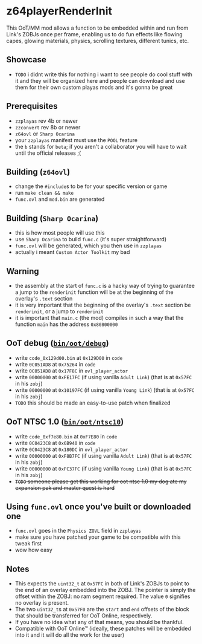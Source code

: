 # z64playerRenderInit
This OoT/MM mod allows a function to be embedded within and run from Link's ZOBJs once per frame, enabling us to do fun effects like flowing capes, glowing materials, physics, scrolling textures, different tunics, etc.

## Showcase
 * `TODO` i didnt write this for nothing i want to see people do cool stuff with it and they will be organized here and people can download and use them for their own custom playas mods and it's gonna be great

## Prerequisites
 * `zzplayas` rev 4b or newer
 * `zzconvert` rev 8b or newer
 * `z64ovl` or `Sharp Ocarina`
 * your `zzplayas` manifest must use the `POOL` feature
 * the `b` stands for `beta`; if you aren't a collaborator you will have to wait until the official releases ;(

## Building (`z64ovl`)
 * change the `#include`s to be for your specific version or game
 * run `make clean && make`
 * `func.ovl` and `mod.bin` are generated

## Building (`Sharp Ocarina`)
 * this is how most people will use this
 * use `Sharp Ocarina` to build `func.c` (it's super straightforward)
 * `func.ovl` will be generated, which you then use in `zzplayas`
 * actually i meant `Custom Actor Toolkit` my bad

## Warning
 * the assembly at the start of `func.c` is a hacky way of trying to guarantee a jump to the `renderinit` function will be at the beginning of the overlay's `.text` section
 * it is very important that the beginning of the overlay's `.text` section be `renderinit`, or a jump to `renderinit`
 * it is important that `main.c` (the mod) compiles in such a way that the function `main` has the address `0x80800000`

## OoT debug ([`bin/oot/debug`](bin/oot/debug))
 * write `code_0x129d00.bin` at `0x129D00` in `code`
 * write `0C051AD8` at `0x75264` in `code`
 * write `0C051AD8` at `0x17F8C` in `ovl_player_actor`
 * write `00000000` at `0xFE17FC` (if using vanilla `Adult Link`) (that is at `0x57FC` in his `zobj`)
 * write `00000000` at `0x10197FC` (if using vanilla `Young Link`) (that is at `0x57FC` in his `zobj`)
 * `TODO` this should be made an easy-to-use patch when finalized

## OoT NTSC 1.0 ([`bin/oot/ntsc10`](bin/oot/ntsc10))
 * write `code_0xf7e80.bin` at `0xF7E80` in `code`
 * write `0C0423C8` at `0x6B940` in `code`
 * write `0C0423C8` at `0x180DC` in `ovl_player_actor`
 * write `00000000` at `0xF8B7FC` (if using vanilla `Adult Link`) (that is at `0x57FC` in his `zobj`)
 * write `00000000` at `0xFC37FC` (if using vanilla `Young Link`) (that is at `0x57FC` in his `zobj`)
 * ~~`TODO` someone please get this working for oot ntsc 1.0 my dog ate my expansion pak and master quest is hard~~

## Using `func.ovl` once you've built or downloaded one
 * `func.ovl` goes in the `Physics ZOVL` field in `zzplayas`
 * make sure you have patched your game to be compatible with this tweak first
 * wow how easy

## Notes
 * This expects the `uint32_t` at `0x57FC` in both of Link's ZOBJs to point to the end of an overlay embedded into the ZOBJ. The pointer is simply the offset within the ZOBJ: no ram segment required. The value `0` signifies no overlay is present.
 * The two `uint32_t`s at `0x57F0` are the `start` and `end` offsets of the block that should be transferred for OoT Online, respectively.
 * If you have no idea what any of that means, you should be thankful.
 * Compatible with OoT Online™ (ideally, these patches will be embedded into it and it will do all the work for the user)
